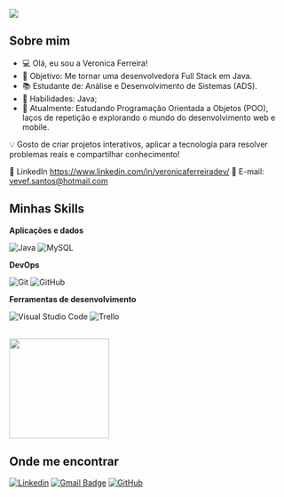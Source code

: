 ![](https://komarev.com/ghpvc/?username=veronicaferreiradev&color=ff69b4)

## Sobre mim

- 💻 Olá, eu sou a Veronica Ferreira!
- 🎯 Objetivo: Me tornar uma desenvolvedora Full Stack em Java.
- 📚 Estudante de: Análise e Desenvolvimento de Sistemas (ADS).
- 🚀 Habilidades: Java;
- 📌 Atualmente: Estudando Programação Orientada a Objetos (POO), laços de repetição e explorando o mundo do desenvolvimento web e mobile.

💡 Gosto de criar projetos interativos, aplicar a tecnologia para resolver problemas reais e compartilhar conhecimento!


🔗 LinkedIn https://www.linkedin.com/in/veronicaferreiradev/
📩 E-mail: vevef.santos@hotmail.com


## Minhas Skills

**Aplicações e dados**

![Java](https://img.shields.io/badge/-Java-333333?style=flat&logo=Java&logoColor=007396)
![MySQL](https://img.shields.io/badge/-MySQL-333333?style=flat&logo=mysql)

**DevOps**

![Git](https://img.shields.io/badge/-Git-333333?style=flat&logo=git)
![GitHub](https://img.shields.io/badge/-GitHub-333333?style=flat&logo=github)


**Ferramentas de desenvolvimento**

![Visual Studio Code](https://img.shields.io/badge/-Visual%20Studio%20Code-333333?style=flat&logo=visual-studio-code&logoColor=007ACC)
![Trello](https://img.shields.io/badge/-Trello-333333?style=flat&logo=trello&logoColor=007ACC)

<br/>

<a href="https://github.com/iuricode" title="Perfil do Iuri">
  <img height="180em" src="https://github-readme-stats.vercel.app/api?username=iuricode&theme=dracula&show_icons=true" />
</a>

## Onde me encontrar

[![Linkedin](https://img.shields.io/badge/-username-blue?style=flat-square&logo=Linkedin&logoColor=white&link=LINK-DO-SEU-LINKEDIN)]([vevef.santos@hotmail.com](https://www.linkedin.com/in/veronicaferreiradev/))
[![Gmail Badge](https://img.shields.io/badge/-seuemail@email.com-006bed?style=flat-square&logo=Gmail&logoColor=white&link=mailto:SEU-EMAIL)](vevef.santos@hotmail.com)
[![GitHub](https://img.shields.io/github/followers/iuricode?label=follow&style=social)](LINK-DO-SEU-GITHUB)
